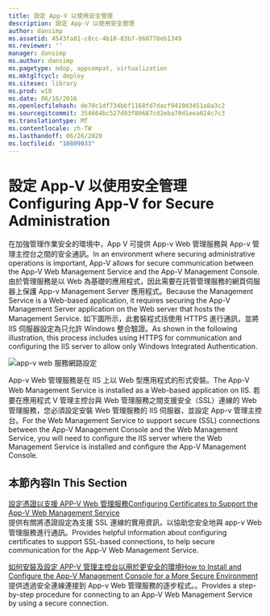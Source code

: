 ```yaml
---
title: 設定 App-V 以使用安全管理
description: 設定 App-V 以使用安全管理
author: dansimp
ms.assetid: 4543fa81-c8cc-4b10-83b7-060778eb1349
ms.reviewer: ''
manager: dansimp
ms.author: dansimp
ms.pagetype: mdop, appcompat, virtualization
ms.mktglfcycl: deploy
ms.sitesec: library
ms.prod: w10
ms.date: 06/16/2016
ms.openlocfilehash: de70c1df734bbf1168fd7dacf9410d3451a8a3c2
ms.sourcegitcommit: 354664bc527d93f80687cd2eba70d1eea024c7c3
ms.translationtype: MT
ms.contentlocale: zh-TW
ms.lasthandoff: 06/26/2020
ms.locfileid: "10809033"
---
```

# <span data-ttu-id="30401-103">設定 App-V 以使用安全管理</span><span class="sxs-lookup"><span data-stu-id="30401-103">Configuring App-V for Secure Administration</span></span>


<span data-ttu-id="30401-104">在加強管理作業安全的環境中，App V 可提供 App-v Web 管理服務與 App-v 管理主控台之間的安全通訊。</span><span class="sxs-lookup"><span data-stu-id="30401-104">In an environment where securing administrative operations is important, App-V allows for secure communication between the App-V Web Management Service and the App-V Management Console.</span></span> <span data-ttu-id="30401-105">由於管理服務是以 Web 為基礎的應用程式，因此需要在託管管理服務的網頁伺服器上保護 App-v Management Server 應用程式。</span><span class="sxs-lookup"><span data-stu-id="30401-105">Because the Management Service is a Web-based application, it requires securing the App-V Management Server application on the Web server that hosts the Management Service.</span></span> <span data-ttu-id="30401-106">如下圖所示，此套裝程式括使用 HTTPS 進行通訊，並將 IIS 伺服器設定為只允許 Windows 整合驗證。</span><span class="sxs-lookup"><span data-stu-id="30401-106">As shown in the following illustration, this process includes using HTTPS for communication and configuring the IIS server to allow only Windows Integrated Authentication.</span></span>

![app-v web 服務網路設定](images/appvmgmtwebservice.gif)

<span data-ttu-id="30401-108">App-v Web 管理服務是在 IIS 上以 Web 型應用程式的形式安裝。</span><span class="sxs-lookup"><span data-stu-id="30401-108">The App-V Web Management Service is installed as a Web-based application on IIS.</span></span> <span data-ttu-id="30401-109">若要在應用程式 V 管理主控台與 Web 管理服務之間支援安全（SSL）連線的 Web 管理服務，您必須設定安裝 Web 管理服務的 IIS 伺服器，並設定 App-v 管理主控台。</span><span class="sxs-lookup"><span data-stu-id="30401-109">For the Web Management Service to support secure (SSL) connections between the App-V Management Console and the Web Management Service, you will need to configure the IIS server where the Web Management Service is installed and configure the App-V Management Console.</span></span>

## <span data-ttu-id="30401-110">本節內容</span><span class="sxs-lookup"><span data-stu-id="30401-110">In This Section</span></span>


<a href="" id="configuring-certificates-to-support-the-app-v-web-management-service"></a>[<span data-ttu-id="30401-111">設定憑證以支援 APP-V Web 管理服務</span><span class="sxs-lookup"><span data-stu-id="30401-111">Configuring Certificates to Support the App-V Web Management Service</span></span>](configuring-certificates-to-support-the-app-v-web-management-service.md)  
<span data-ttu-id="30401-112">提供有關將憑證設定為支援 SSL 連線的實用資訊，以協助您安全地與 app-v Web 管理服務進行通訊。</span><span class="sxs-lookup"><span data-stu-id="30401-112">Provides helpful information about configuring certificates to support SSL-based connections, to help secure communication for the App-V Web Management Service.</span></span>

<a href="" id="how-to-install-and-configure-the-app-v-management-console-for-a-more-secure-environment"></a>[<span data-ttu-id="30401-113">如何安裝及設定 APP-V 管理主控台以用於更安全的環境</span><span class="sxs-lookup"><span data-stu-id="30401-113">How to Install and Configure the App-V Management Console for a More Secure Environment</span></span>](how-to-install-and-configure-the-app-v-management-console-for-a-more-secure-environment.md)  
<span data-ttu-id="30401-114">提供透過安全連線連接到 App-v Web 管理服務的逐步程式。。</span><span class="sxs-lookup"><span data-stu-id="30401-114">Provides a step-by-step procedure for connecting to an App-V Web Management Service by using a secure connection.</span></span>

 

 





